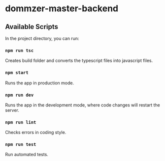 # dommzer-master-backend

## Available Scripts

In the project directory, you can run:

### `npm run tsc`

Creates build folder and converts the typescript files into javascript files.

### `npm start`

Runs the app in production mode.

### `npm run dev`

Runs the app in the development mode, where code changes will restart the server.

### `npm run lint`

Checks errors in coding style.

### `npm run test`

Run automated tests.

